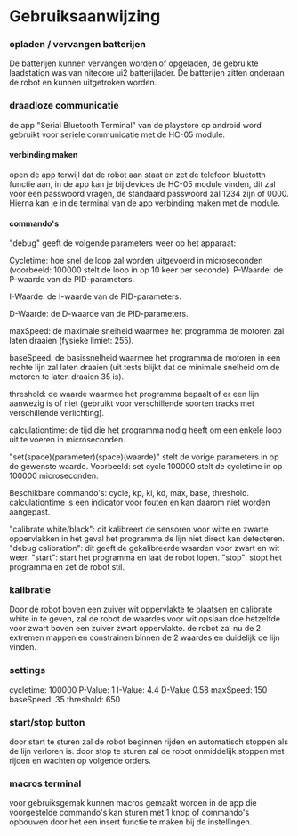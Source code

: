# Gebruiksaanwijzing

### opladen / vervangen batterijen
 De batterijen kunnen vervangen worden of opgeladen, de gebruikte laadstation was van nitecore ui2 batterijlader.
De batterijen zitten onderaan de robot en kunnen uitgetroken worden.
### draadloze communicatie
de app "Serial Bluetooth Terminal" van de playstore op android word gebruikt voor seriele communicatie met de HC-05 module.
#### verbinding maken
open de app terwijl dat de robot aan staat en zet de telefoon bluetotth functie aan, in de app kan je bij devices de HC-05 module vinden, dit zal voor een passwoord vragen, de standaard passwoord zal 1234 zijn of 0000.
Hierna kan je in de terminal van de app verbinding maken met de module.
#### commando's
"debug" geeft de volgende parameters weer op het apparaat:

Cycletime: hoe snel de loop zal worden uitgevoerd in microseconden (voorbeeld: 100000 stelt de loop in op 10 keer per seconde).
P-Waarde: de P-waarde van de PID-parameters.

I-Waarde: de I-waarde van de PID-parameters.

D-Waarde: de D-waarde van de PID-parameters.

maxSpeed: de maximale snelheid waarmee het programma de motoren zal laten draaien (fysieke limiet: 255).

baseSpeed: de basissnelheid waarmee het programma de motoren in een rechte lijn zal laten draaien (uit tests blijkt dat de minimale snelheid om de motoren te laten draaien 35 is).

threshold: de waarde waarmee het programma bepaalt of er een lijn aanwezig is of niet (gebruikt voor verschillende soorten tracks met verschillende verlichting).

calculationtime: de tijd die het programma nodig heeft om een enkele loop uit te voeren in microseconden.

"set(space)(parameter)(space)(waarde)" stelt de vorige parameters in op de gewenste waarde. Voorbeeld: set cycle 100000 stelt de cycletime in op 100000 microseconden. 

Beschikbare commando's: cycle, kp, ki, kd, max, base, threshold. 
calculationtime is een indicator voor fouten en kan daarom niet worden aangepast.

"calibrate white/black": dit kalibreert de sensoren voor witte en zwarte oppervlakken in het geval het programma de lijn niet direct kan detecteren. 
"debug calibration": dit geeft de gekalibreerde waarden voor zwart en wit weer. 
"start": start het programma en laat de robot lopen. 
"stop": stopt het programma en zet de robot stil.

### kalibratie
Door de robot boven een zuiver wit oppervlakte te plaatsen en calibrate white in te geven, zal de robot de waardes voor wit opslaan
doe hetzelfde voor zwart boven een zuiver zwart oppervlakte.
de robot zal nu de 2 extremen mappen en constrainen binnen de 2 waardes en duidelijk de lijn vinden.
### settings
cycletime: 100000
P-Value: 1
I-Value: 4.4
D-Value 0.58
maxSpeed: 150
baseSpeed: 35
threshold: 650
### start/stop button
door start te sturen zal de robot beginnen rijden en automatisch stoppen als de lijn verloren is.
door stop te sturen zal de robot onmiddelijk stoppen met rijden en wachten op volgende orders.
### macros terminal
voor gebruiksgemak kunnen macros gemaakt worden in de app die voorgestelde commando's kan sturen met 1 knop of commando's opbouwen door het een insert functie te maken bij de instellingen.
